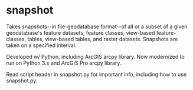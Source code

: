 # snapshot
Takes snapshots--in file-geodatabase format--of all or a subset of a given geodatabase's feature datasets, feature classes, view-based feature-classes, tables, view-based tables, and raster datasets. Snapshots are taken on a specified interval.

Developed w/ Python, including ArcGIS arcpy library. Now modernized to run on Python 3.x and ArcGIS Pro arcpy library.

Read script header in snapshot.py for important info, including how to use snapshot.py.
